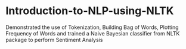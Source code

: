 # Introduction-to-NLP-using-NLTK
Demonstrated the use of Tokenization, Building Bag of Words, Plotting Frequency of Words and trained a Naive Bayesian classifier from NLTK package to perform Sentiment Analysis
